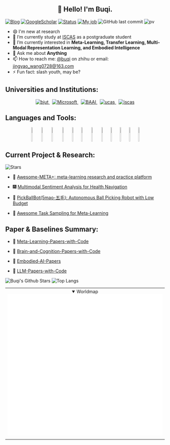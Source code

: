 <h2 align="center">👋 Hello! I'm Buqi.</h2>
<!-- <p align="center">
  <a href="https://www.researchgate.net/profile/Jingyao-Wang-15">ResearchGate</a> •
  <a href="https://www.zhihu.com/people/wang-dou-ya-11">Blog</a> •
  <a href="https://scholar.google.com/citations?user=btThEsYAAAAJ&hl=zh-CN">GoogleScholar</a>
</p> -->

[![Blog](https://img.shields.io/badge/Blog-Buqi-informational?style=flat-square&color=black&logo=vercel&logoColor=white)](https://www.zhihu.com/people/wang-dou-ya-11)
[![GoogleScholar](https://img.shields.io/badge/Google-Research-blue?style=flat-square&logo=google&logoColor=white)](https://scholar.google.com/citations?user=btThEsYAAAAJ&hl=zh-CN)
[![Status](https://img.shields.io/badge/Status-Stable-success?style=flat-square&logo=gravatar&logoColor=white)](https://en.wikipedia.org/wiki/Life)
[![My job](https://img.shields.io/badge/My%20job-M.Sc.-success?style=flat-square&logo=microgenetics&logoColor=white)](http://www.is.cas.cn/)
![GitHub last commit](https://img.shields.io/github/last-commit/WangJingyao07/WangJingyao07)
![pv](https://pageview.vercel.app/?github_user=WangJingyao07)

- 😄 I'm new at research
- 🔭 I’m currently study at [ISCAS](http://www.is.cas.cn/) as a postgraduate student
- 🌱 I’m currently interested in **Meta-Learning, Transfer Learning, Multi-Modal Representation Learning, and Embodied Intelligence**
- 💬 Ask me about **Anything**
- 📫 How to reach me: [@buqi](https://www.zhihu.com/people/wang-dou-ya-11) on zhihu or email: <jingyao_wang0728@163.com>
- ⚡ Fun fact: slash youth, may be?


## **Universities and Institutions:** 

<p align="center"> 
    <a href="https://www.bjut.edu.cn/" target="_blank" rel="noreferrer"> <img src="https://github.com/WangJingyao07/WangJingyao07/assets/45681444/4bd575d0-86b2-4625-9bbe-a4f1cf08fc5f" alt="bjut" width="60" height="60"/> </a> &nbsp;
   <a href="https://www.microsoft.com/" target="_blank" rel="noreferrer"> <img src="https://github.com/WangJingyao07/WangJingyao07/assets/45681444/aeb2aee0-55f7-4ac0-967d-320cf4723339" alt="Microsoft" width="70" height="60"/> </a> &nbsp;
    <a href="https://www.baai.ac.cn/english.html" target="_blank" rel="noreferrer"> <img src="https://github.com/WangJingyao07/WangJingyao07/assets/45681444/b8e2acb0-339d-4a54-9069-9d52c19a4f27" alt="BAAI" width="80" height="60"/> </a> &nbsp;
   <a href="https://www.ucas.ac.cn/" target="_blank" rel="noreferrer"> <img src="https://github.com/WangJingyao07/WangJingyao07/assets/45681444/fa2e4aee-58e5-481a-b869-53b5582bc42f" alt="ucas" width="70" height="65"/> </a> &nbsp;
   <a href="http://www.iscas.ac.cn/" target="_blank" rel="noreferrer"> <img src="https://github.com/WangJingyao07/WangJingyao07/assets/45681444/5b1df337-891b-4b2b-9758-ddb3a63fc547" alt="iscas" width="80" height="70"/> </a> 
</p>
 

## **Languages and Tools:** 

<div align="center">
  <img align="center"  height="45" width="6%" src="https://cdn.jsdelivr.net/gh/devicons/devicon/icons/python/python-original.svg">
  <img align="center"  height="45" width="5%" src="https://cdn.jsdelivr.net/gh/devicons/devicon/icons/cplusplus/cplusplus-original.svg">
  <img align="center"  height="45" width="6%" src="https://cdn.jsdelivr.net/gh/devicons/devicon/icons/c/c-original.svg">
  <img align="center"  height="45" width="6%" src="https://cdn.jsdelivr.net/gh/devicons/devicon/icons/android/android-original.svg">
  <img align="center"  height="45" width="5%" src="https://cdn.jsdelivr.net/gh/devicons/devicon/icons/matlab/matlab-original.svg">
  <img align="center"  height="45" width="5%" src="https://cdn.jsdelivr.net/gh/devicons/devicon/icons/pytorch/pytorch-original.svg">
  <img align="center"  height="45" width="6%" src="https://cdn.jsdelivr.net/gh/devicons/devicon/icons/tensorflow/tensorflow-original.svg">
  <img align="center"  height="45" width="5%" src="https://cdn.jsdelivr.net/gh/devicons/devicon/icons/arduino/arduino-original.svg">
  <img align="center"  height="45" width="5%" src="https://cdn.jsdelivr.net/gh/devicons/devicon/icons/blender/blender-original.svg">
  <img align="center"  height="45" width="5%" src="https://cdn.jsdelivr.net/gh/devicons/devicon/icons/docker/docker-original.svg">
  <img align="center"  height="45" width="5%" src="https://cdn.jsdelivr.net/gh/devicons/devicon/icons/jupyter/jupyter-original.svg">
  <img align="center"  height="45" width="5%" src="https://cdn.jsdelivr.net/gh/devicons/devicon/icons/ros/ros-original.svg">
</div>

## **Current Project & Research:** 

![Stars](https://img.shields.io/github/stars/WangJingyao07)

- 🎇 [Awesome-META+: meta-learning research and practice platform](https://wangjingyao07.github.io/Awesome-Meta-Learning-Platform/)

- 🎆 [Multimodal Sentiment Analysis for Health Navigation](https://github.com/WangJingyao07/Multimodal-Sentiment-Analysis-for-Health-Navigation)

- 🎈 [PickBallBot(5mao-五毛): Autonomous Ball Picking Robot with Low Budget](https://github.com/WangJingyao07/PickBallBot-5mao/tree/main)

- 🌈 [Awesome Task Sampling for Meta-Learning](https://github.com/WangJingyao07/Adaptive-Sampler)

## **Paper & Baselines Summary:** 

- 🥇 [Meta-Learning-Papers-with-Code](https://github.com/WangJingyao07/Meta-Learning-Papers-with-Code)

- 🥈 [Brain-and-Cognition-Papers-with-Code](https://github.com/WangJingyao07/Brain-and-Cognition-Papers-with-Code)

- 🥉 [Embodied-AI-Papers](https://github.com/WangJingyao07/Embodied-AI-Papers-with-Code)

- 🏅 [LLM-Papers-with-Code](https://github.com/WangJingyao07/LLM-Papers-with-Code)

![Buqi's Github Stars](https://github-readme-stats.vercel.app/api?username=WangJingyao07&count_private=true&show_icons=true)
![Top Langs](https://github-readme-stats.vercel.app/api/top-langs/?username=WangJingyao07&hide=TeX&layout=compact)

</table>

<table>
  <tr>
    <td align="center">
      <details open><summary>Worldmap</summary><img src="https://github.com/lowlighter/metrics/blob/examples/metrics.plugin.stargazers.worldmap.svg" alt=""></img></details>
    </td>
  </tr>
  <tr>
  <td>

